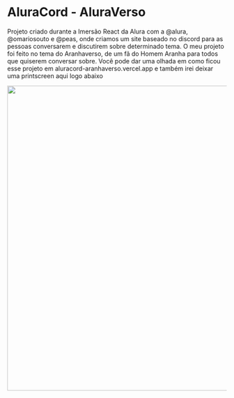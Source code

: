 # AluraCord - AluraVerso
Projeto criado durante a Imersão React da Alura com a @alura, @omariosouto e @peas, onde criamos um site baseado no discord para as pessoas conversarem e discutirem sobre determinado tema. O meu projeto foi feito no tema do Aranhaverso, de um fã do Homem Aranha para todos que quiserem conversar sobre.
Você pode dar uma olhada em como ficou esse projeto em aluracord-aranhaverso.vercel.app e também irei deixar uma printscreen aqui logo abaixo

<div align="center">
  <img src="https://user-images.githubusercontent.com/71945361/158044560-a5ac7e77-8075-48ce-b8fb-fd6884e13e3b.png" width="700px"  
</div>
